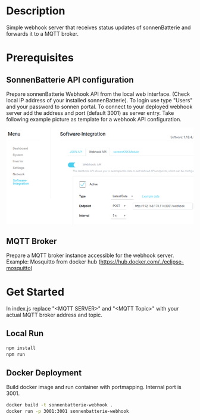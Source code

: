 # Description
Simple webhook server that receives status updates of sonnenBatterie and forwards it to a MQTT broker.

# Prerequisites

## SonnenBatterie API configuration
Prepare sonnenBatterie Webhook API from the local web interface. (Check local IP address of your installed sonnenBatterie). To login use type "Users" and your password to sonnen portal. To connect to your deployed webhook server add the address and port (default 3001) as server entry. Take following example picture as template for a webhook API configuration.

![Example Image](resources/Webhook-API-Config-Example.png)

## MQTT Broker
Prepare a MQTT broker instance accessible for the webhook server. Example: Mosquitto from docker hub (https://hub.docker.com/_/eclipse-mosquitto)

# Get Started
In index.js replace "\<MQTT SERVER\>" and "\<MQTT Topic\>" with your actual MQTT broker address and topic.

## Local Run

```bash
npm install
npm run
```

## Docker Deployment

Build docker image and run container with portmapping. Internal port is 3001.
```bash
docker build -t sonnenbatterie-webhook .
docker run -p 3001:3001 sonnenbatterie-webhook
```
